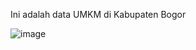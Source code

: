 Ini adalah data UMKM di Kabupaten Bogor

![image](https://github.com/user-attachments/assets/799eec30-cb2c-4590-83b7-a0a719d4943e)
